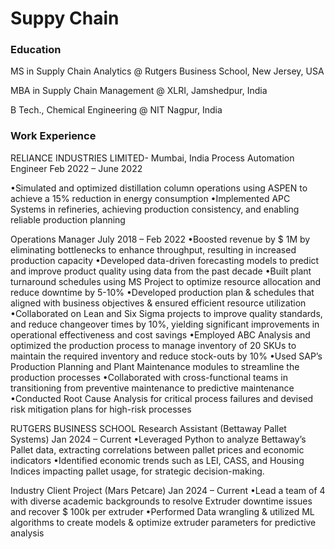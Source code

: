 # Suppy Chain

### Education
MS in Supply Chain Analytics @ Rutgers Business School, New Jersey, USA

MBA in Supply Chain Management @ XLRI, Jamshedpur, India

B Tech., Chemical Engineering @ NIT Nagpur, India 

### Work Experience
RELIANCE INDUSTRIES LIMITED- Mumbai, India
Process Automation Engineer Feb 2022 – June 2022

•Simulated and optimized distillation column operations using ASPEN to achieve a 15% reduction in energy consumption
•Implemented APC Systems in refineries, achieving production consistency, and enabling reliable production planning

Operations Manager July 2018 – Feb 2022
•Boosted revenue by $ 1M by eliminating bottlenecks to enhance throughput, resulting in increased production capacity
•Developed data-driven forecasting models to predict and improve product quality using data from the past decade
•Built plant turnaround schedules using MS Project to optimize resource allocation and reduce downtime by 5-10%
•Developed production plan & schedules that aligned with business objectives & ensured efficient resource utilization
•Collaborated on Lean and Six Sigma projects to improve quality standards, and reduce changeover times by 10%, yielding significant improvements in operational effectiveness and cost savings
•Employed ABC Analysis and optimized the production process to manage inventory of 20 SKUs to maintain the required inventory and reduce stock-outs by 10%
•Used SAP’s Production Planning and Plant Maintenance modules to streamline the production processes
•Collaborated with cross-functional teams in transitioning from preventive maintenance to predictive maintenance
•Conducted Root Cause Analysis for critical process failures and devised risk mitigation plans for high-risk processes

RUTGERS BUSINESS SCHOOL
Research Assistant (Bettaway Pallet Systems) Jan 2024 – Current
•Leveraged Python to analyze Bettaway’s Pallet data, extracting correlations between pallet prices and economic indicators
•Identified economic trends such as LEI, CASS, and Housing Indices impacting pallet usage, for strategic decision-making.

Industry Client Project (Mars Petcare) Jan 2024 – Current
•Lead a team of 4 with diverse academic backgrounds to resolve Extruder downtime issues and recover $ 100k per extruder
•Performed Data wrangling & utilized ML algorithms to create models & optimize extruder parameters for predictive analysis
